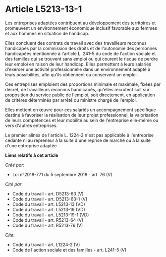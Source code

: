 # Article L5213-13-1

Les entreprises adaptées contribuent au développement des territoires et promeuvent un environnement économique inclusif
favorable aux femmes et aux hommes en situation de handicap. 

Elles concluent des contrats de travail avec des travailleurs reconnus handicapés par la commission des droits et de
l'autonomie des personnes handicapées mentionnée à l'article L. 241-5 du code de l'action sociale et des familles qui se
trouvent sans emploi ou qui courent le risque de perdre leur emploi en raison de leur handicap. Elles permettent à leurs
salariés d'exercer une activité professionnelle dans un environnement adapté à leurs possibilités, afin qu'ils obtiennent ou
conservent un emploi. 

Ces entreprises emploient des proportions minimale et maximale, fixées par décret, de travailleurs reconnus handicapés,
qu'elles recrutent soit sur proposition du service public de l'emploi, soit directement, en application de critères
déterminés par arrêté du ministre chargé de l'emploi. 

Elles mettent en œuvre pour ces salariés un accompagnement spécifique destiné à favoriser la réalisation de leur projet
professionnel, la valorisation de leurs compétences et leur mobilité au sein de l'entreprise elle-même ou vers d'autres
entreprises. 

Le premier alinéa de l'article L. 1224-2 n'est pas applicable à l'entreprise cédante ni au repreneur à la suite d'une reprise
de marché ou à la suite d'une entreprise adaptée

**Liens relatifs à cet article**

_Créé par_:

  - Loi n°2018-771 du 5 septembre 2018 - art. 76 (V)

_Cité par_:

  - Code du travail - art. D5213-63 (V)
  - Code du travail - art. D5213-63-1 (V)
  - Code du travail - art. L5213-13 (VD)
  - Code du travail - art. L5213-19 (VD)
  - Code du travail - art. L5213-19-1 (VD)
  - Code du travail - art. R5213-64 (V)
  - Code du travail - art. R5213-76 (V)

_Cite_:

  - Code du travail - art. L1224-2 (V)
  - Code de l'action sociale et des familles - art. L241-5 (V)

